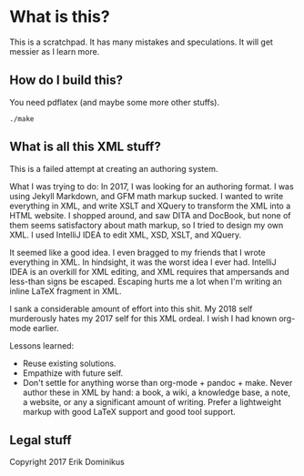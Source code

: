 # What is this?

This is a scratchpad.
It has many mistakes and speculations.
It will get messier as I learn more.

## How do I build this?

You need pdflatex (and maybe some more other stuffs).

```
./make
```

## What is all this XML stuff?

This is a failed attempt at creating an authoring system.

What I was trying to do:
In 2017, I was looking for an authoring format.
I was using Jekyll Markdown, and GFM math markup sucked.
I wanted to write everything in XML, and write XSLT and XQuery to transform the XML into a HTML website.
I shopped around, and saw DITA and DocBook, but none of them seems satisfactory about math markup, so I tried to design my own XML.
I used IntelliJ IDEA to edit XML, XSD, XSLT, and XQuery.

It seemed like a good idea.
I even bragged to my friends that I wrote everything in XML.
In hindsight, it was the worst idea I ever had.
IntelliJ IDEA is an overkill for XML editing,
and XML requires that ampersands and less-than signs be escaped.
Escaping hurts me a lot when I'm writing an inline LaTeX fragment in XML.

I sank a considerable amount of effort into this shit.
My 2018 self murderously hates my 2017 self for this XML ordeal.
I wish I had known org-mode earlier.

Lessons learned:
- Reuse existing solutions.
- Empathize with future self.
- Don't settle for anything worse than org-mode + pandoc + make.
Never author these in XML by hand:
a book, a wiki, a knowledge base, a note, a website, or any a significant amount of writing.
Prefer a lightweight markup with good LaTeX support and good tool support.

## Legal stuff

Copyright 2017 Erik Dominikus
